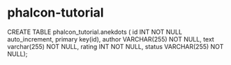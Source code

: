 # phalcon-tutorial

CREATE TABLE phalcon_tutorial.anekdots (
	id INT NOT NULL auto_increment,
    primary key(id),
    author VARCHAR(255) NOT NULL,
    text varchar(255) NOT NULL,
    rating INT NOT NULL,
    status VARCHAR(255) NOT NULL);
